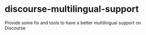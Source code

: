 # discourse-multilingual-support
Provide some fix and tools to have a better multilingual support on Discourse
